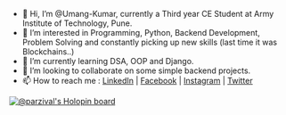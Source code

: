 - 👋 Hi, I’m @Umang-Kumar, currently a Third year CE Student at Army Institute of Technology, Pune.
- 👀 I’m interested in Programming, Python, Backend Development, Problem Solving and constantly picking up new skills (last time it was Blockchains..)
- 🌱 I’m currently learning DSA, OOP and Django.
- 💞️ I’m looking to collaborate on some simple backend projects.
- 📫 How to reach me : [LinkedIn](https://www.linkedin.com/in/4386-umang-kumar/) | [Facebook](https://www.facebook.com/umangk1/) | [Instagram](https://www.instagram.com/umanga_sauras_/) | [Twitter](https://twitter.com/UmangKu94939930)

[![@parzival's Holopin board](https://holopin.me/parzival)](https://holopin.io/@parzival)


<!---
Umang-Kumar/Umang-Kumar is a ✨ special ✨ repository because its `README.md` (this file) appears on your GitHub profile.
You can click the Preview link to take a look at your changes.
--->
